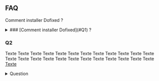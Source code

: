 ## FAQ

<a id="Q1"></a> Comment installer Dofixed ?

<details>
    <summary>### [Comment installer Dofixed](#Q1) ?</summary>
    <p>
        En utilisant [ce lien](https://github.com/dofixed/dofixed-install/archive/master.zip) vous obtiendrez une archive contenant : 
        - un fichier .gitignore, que vous pouvez ... ignorer
        - un fichier version.xml vous indiquant la version de Dofixed que vous avez téléchargée
        - un fichier DofixedInstaller.exe
        
        En exécutant le DofixedInstaller, le processus d'installation se lancera, vous n'aurez plus qu'à suivre les instructions :)
    </p>
</details>

### Q2

Texte
Texte
Texte
Texte
Texte
Texte
Texte
Texte
Texte
Texte
Texte
Texte
Texte
Texte
Texte
Texte
Texte
Texte
Texte
Texte
Texte
Texte
Texte
Texte
[Texte](#Q1)
<details>
    <summary>Question</summary>
    <p>
        Lorem Ipsum
    </p>
</details>
